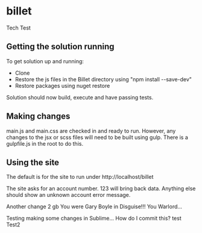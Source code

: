 # billet

Tech Test

## Getting the solution running

To get solution up and running:

* Clone
* Restore the js files in the Billet directory using "npm install --save-dev"
* Restore packages using nuget restore

Solution should now build, execute and have passing tests.

## Making changes

main.js and main.css are checked in and ready to run. However, any changes to the jsx or scss files will need to be built using gulp. There is a gulpfile.js in the root to do this.

## Using the site

The default is for the site to run under http://localhost/billet

The site asks for an account number. 123 will bring back data. Anything else should show an unknown account error message.

Another change 2 gb You were Gary Boyle in Disguise!!! You Warlord...

Testing making some changes in Sublime... How do I commit this?
test
Test2